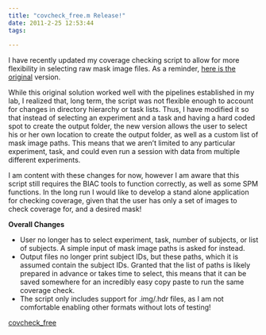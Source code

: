 ```yaml
---
title: "covcheck_free.m Release!"
date: 2011-2-25 12:53:44
tags:
  
---
```



I have recently updated my coverage checking script to allow for more flexibility in selecting raw mask image files. As a reminder, [here is the original](http://vsoch.com/blog/2010/07/coverage-check-cov_check-m-alpha-release/ "Coverage Check (cov_check.m) Alpha Release!") version.

While this original solution worked well with the pipelines established in my lab, I realized that, long term, the script was not flexible enough to account for changes in directory hierarchy or task lists. Thus, I have modified it so that instead of selecting an experiment and a task and having a hard coded spot to create the output folder, the new version allows the user to select his or her own location to create the output folder, as well as a custom list of mask image paths. This means that we aren’t limited to any particular experiment, task, and could even run a session with data from multiple different experiments.

I am content with these changes for now, however I am aware that this script still requires the BIAC tools to function correctly, as well as some SPM functions. In the long run I would like to develop a stand alone application for checking coverage, given that the user has only a set of images to check coverage for, and a desired mask!

**Overall Changes**

- User no longer has to select experiment, task, number of subjects, or list of subjects. A simple input of mask image paths is asked for instead.
- Output files no longer print subject IDs, but these paths, which it is assumed contain the subject IDs. Granted that the list of paths is likely prepared in advance or takes time to select, this means that it can be saved somewhere for an incredibly easy copy paste to run the same coverage check.
- The script only includes support for .img/.hdr files, as I am not comfortable enabling other formats without lots of testing!

[covcheck_free](https://gist.github.com/vsoch/8247677)


